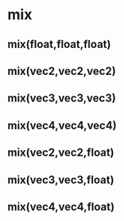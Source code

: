 # mix

## mix(float,float,float)

## mix(vec2,vec2,vec2)

## mix(vec3,vec3,vec3)

## mix(vec4,vec4,vec4)

## mix(vec2,vec2,float)

## mix(vec3,vec3,float)

## mix(vec4,vec4,float)

